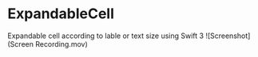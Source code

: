 # ExpandableCell
Expandable cell according to lable or text size using Swift 3
![Screenshot](Screen Recording.mov)
